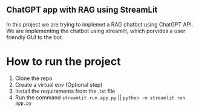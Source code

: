 ## ChatGPT app with RAG using StreamLit

In this project we are trying to implemet a RAG chatbot using ChatGPT API. We are implementing the chatbot using streamlit, which porvides a user friendly GUI to the bot.

# How to run the project
1) Clone the repo
2) Create a virtual env (Optional step)
3) Install the requirements from the .txt file
4) Run the command ``` streamlit run app.py ``` || ``` python -m streamlit run app.py ```